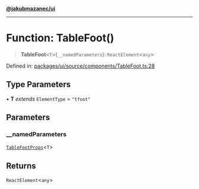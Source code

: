 [**@jakubmazanec/ui**](../README.md)

---

# Function: TableFoot()

> **TableFoot**\<`T`\>(`__namedParameters`): `ReactElement`\<`any`\>

Defined in:
[packages/ui/source/components/TableFoot.ts:28](https://github.com/jakubmazanec/tools/blob/40ba1fb8bbde716fbe797d7886fffe14521e098a/packages/ui/source/components/TableFoot.ts#L28)

## Type Parameters

• **T** _extends_ `ElementType` = `"tfoot"`

## Parameters

### \_\_namedParameters

[`TableFootProps`](../type-aliases/TableFootProps.md)\<`T`\>

## Returns

`ReactElement`\<`any`\>
